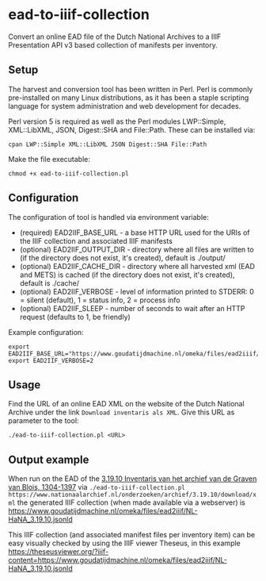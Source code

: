 # ead-to-iiif-collection
Convert an online EAD file of the Dutch National Archives to a IIIF Presentation API v3 based collection of manifests per inventory.

## Setup

The harvest and conversion tool has been written in Perl. Perl is commonly pre-installed on many Linux distributions, as it has been a staple scripting language for system administration and web development for decades.

Perl version 5 is required as well as the Perl modules LWP::Simple, XML::LibXML, JSON, Digest::SHA and File::Path. These can be installed via:
```
cpan LWP::Simple XML::LibXML JSON Digest::SHA File::Path
```

Make the file executable:
```
chmod +x ead-to-iiif-collection.pl
```

## Configuration

The configuration of tool is handled via environment variable:

- (required) EAD2IIF_BASE_URL - a base HTTP URL used for the URIs of the IIIF collection and associated IIIF manifests
- (optional) EAD2IIF_OUTPUT_DIR - directory where all files are written to (if the directory does not exist, it's created), default is ./output/
- (optional) EAD2IIF_CACHE_DIR - directory where all harvested xml (EAD and METS) is cached (if the directory does not exist, it's created), default is ./cache/
- (optional) EAD2IIF_VERBOSE - level of information printed to STDERR: 0 = silent (default), 1 = status info, 2 = process info
- (optional) EAD2IIF_SLEEP - number of seconds to wait after an HTTP request (defaults to 1, be friendly)

Example configuration:
```
export EAD2IIF_BASE_URL="https://www.goudatijdmachine.nl/omeka/files/ead2iiif/"
export EAD2IIF_VERBOSE=2
```

## Usage

Find the URL of an online EAD XML on the website of the Dutch National Archive under the link `Download inventaris als XML`. Give this URL as parameter to the tool:
```
./ead-to-iiif-collection.pl <URL>
```

## Output example

When run on the EAD of the [3.19.10 Inventaris van het archief van de Graven van Blois, 1304-1397](https://www.nationaalarchief.nl/onderzoeken/archief/3.19.10) via `./ead-to-iiif-collection.pl https://www.nationaalarchief.nl/onderzoeken/archief/3.19.10/download/xml` the generated IIIF collection (when made available via a webserver) is
https://www.goudatijdmachine.nl/omeka/files/ead2iiif/NL-HaNA_3.19.10.jsonld  

This IIIF collection (and associated manifest files per inventory item) can be easy visually checked by using the IIIF viewer Theseus, in this example https://theseusviewer.org/?iiif-content=https://www.goudatijdmachine.nl/omeka/files/ead2iiif/NL-HaNA_3.19.10.jsonld
